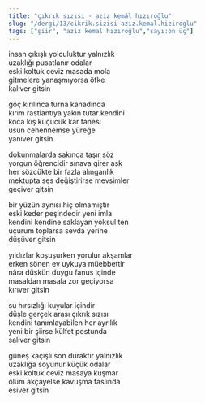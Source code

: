 ```yaml
---
title: "çıkrık sızısı - aziz kemâl hızıroğlu"
slug: "/dergi/13/cikrik.sizisi-aziz.kemal.hiziroglu"
tags: ["şiir", "aziz kemal hızıroğlu","sayı:on üç"]
---
```

insan çıkışlı yolculuktur yalnızlık  
uzaklığı pusatlanır odalar\
eski koltuk ceviz masada mola\
gitmelere yanaşmıyorsa öfke\
kalıver gitsin

göç kırılınca turna kanadında\
kırım rastlantıya yakın tutar kendini\
koca kış küçücük kar tanesi\
usun cehennemse yüreğe\
yanıver gitsin

dokunmalarda sakınca taşır söz\
yorgun öğrencidir sınava girer aşk\
her sözcükte bir fazla alınganlık\
mektupta ses değiştirirse mevsimler\
geçiver gitsin

bir yüzün aynısı hiç olmamıştır\
eski keder peşindedir yeni imla\
kendini kendine saklayan yoksul ten\
uçurum toplarsa sevda yerine\
düşüver gitsin

yıldızlar koşuşurken yorulur akşamlar\
erken sönen ev uykuya müebbettir\
nâra düşkün duygu fanus içinde\
masaldan masala zor geçiyorsa\
kırıver gitsin

su hırsızlığı kuyular içindir\
düşle gerçek arası çıkrık sızısı\
kendini tanımlayabilen her ayrılık\
yeni bir şiirse külfet postunda\
salıver gitsin

güneş kaçışlı son duraktır yalnızlık\
uzaklığa soyunur küçük odalar\
eski koltuk ceviz masaya kuşmar\
ölüm akçayelse kavuşma faslında\
esiver gitsin